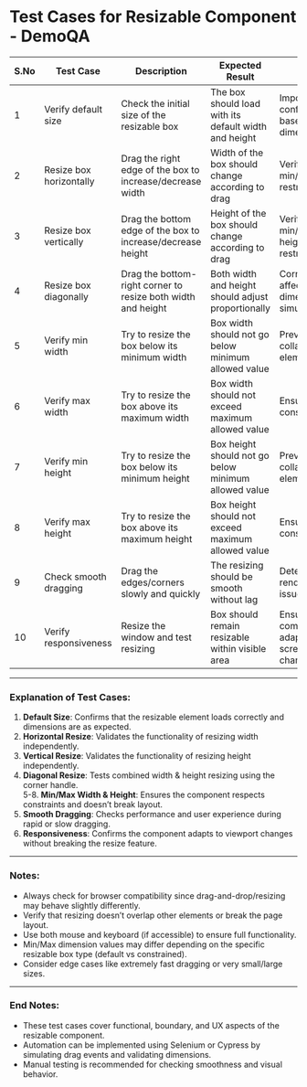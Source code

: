 # Test Cases for Resizable Component - DemoQA

| S.No | Test Case | Description | Expected Result | Notes |
|------|-----------|-------------|----------------|-------|
| 1 | Verify default size | Check the initial size of the resizable box | The box should load with its default width and height | Important to confirm baseline dimensions |
| 2 | Resize box horizontally | Drag the right edge of the box to increase/decrease width | Width of the box should change according to drag | Verify min/max width restrictions |
| 3 | Resize box vertically | Drag the bottom edge of the box to increase/decrease height | Height of the box should change according to drag | Verify min/max height restrictions |
| 4 | Resize box diagonally | Drag the bottom-right corner to resize both width and height | Both width and height should adjust proportionally | Corner drag affects both dimensions simultaneously |
| 5 | Verify min width | Try to resize the box below its minimum width | Box width should not go below minimum allowed value | Prevents collapsing the element |
| 6 | Verify max width | Try to resize the box above its maximum width | Box width should not exceed maximum allowed value | Ensures layout consistency |
| 7 | Verify min height | Try to resize the box below its minimum height | Box height should not go below minimum allowed value | Prevents collapsing the element |
| 8 | Verify max height | Try to resize the box above its maximum height | Box height should not exceed maximum allowed value | Ensures layout consistency |
| 9 | Check smooth dragging | Drag the edges/corners slowly and quickly | The resizing should be smooth without lag | Detects rendering or UI issues |
| 10 | Verify responsiveness | Resize the window and test resizing | Box should remain resizable within visible area | Ensures component adapts to screen changes |

---

### Explanation of Test Cases:

1. **Default Size**: Confirms that the resizable element loads correctly and dimensions are as expected.  
2. **Horizontal Resize**: Validates the functionality of resizing width independently.  
3. **Vertical Resize**: Validates the functionality of resizing height independently.  
4. **Diagonal Resize**: Tests combined width & height resizing using the corner handle.  
5-8. **Min/Max Width & Height**: Ensures the component respects constraints and doesn’t break layout.  
9. **Smooth Dragging**: Checks performance and user experience during rapid or slow dragging.  
10. **Responsiveness**: Confirms the component adapts to viewport changes without breaking the resize feature.

---

### Notes:

- Always check for browser compatibility since drag-and-drop/resizing may behave slightly differently.  
- Verify that resizing doesn’t overlap other elements or break the page layout.  
- Use both mouse and keyboard (if accessible) to ensure full functionality.  
- Min/Max dimension values may differ depending on the specific resizable box type (default vs constrained).  
- Consider edge cases like extremely fast dragging or very small/large sizes.  

---

### End Notes:

- These test cases cover functional, boundary, and UX aspects of the resizable component.  
- Automation can be implemented using Selenium or Cypress by simulating drag events and validating dimensions.  
- Manual testing is recommended for checking smoothness and visual behavior.  
